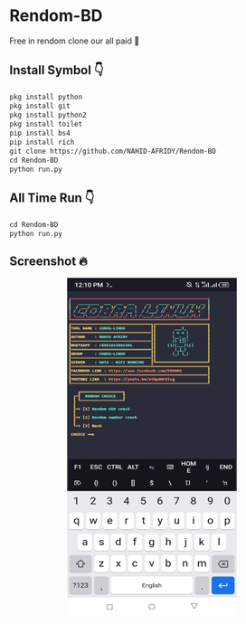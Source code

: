 # Rendom-BD
Free in rendom clone our all paid 💯

## Install Symbol 👇

    pkg install python
    pkg install git
    pkg install python2
    pkg install toilet
    pip install bs4
    pip install rich
    git clone https://github.com/NAHID-AFRIDY/Rendom-BD
    cd Rendom-BD
    python run.py

## All Time Run 👇

    cd Rendom-BD
    python run.py

## Screenshot 🔥
<p align="center">
<img src='s/Screenshot_20220905-121049.png' style="height:600px;width:300px;" >
</p>
